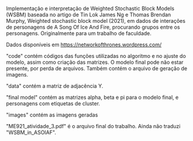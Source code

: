 Implementação e interpretação de Weighted Stochastic Block Models (WSBM) baseada no artigo de Tin Lok James Ng e Thomas Brendan Murphy, Weighted stochastic block model (2021), em dados de interações de personagens de A Song Of Ice And Fire, procurando grupos entre os personagens. Originalmente para um trabalho de faculdade.

Dados disponíveis em https://networkofthrones.wordpress.com/

"code" contém códigos das funções utilizadas no algoritmo e no ajuste do modelo, assim como criação das matrizes. O modelo final pode não estar presente, por perda de arquivos. Também contém o arquivo de geração de imagens.

"data" contém a matriz de adjacência Y.

"final model" contém as matrizes alpha, beta e pi para o modelo final, e personagens com etiquetas de cluster.

"images" contém as imagens geradas

"ME921_atividade_3.pdf" é o arquivo final do trabalho. Ainda não traduzi "WSBM_in_ASOIAF".
